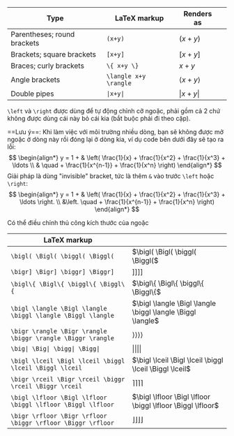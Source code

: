 | Type                        | LaTeX markup          | Renders as            |     |
| --------------------------- | --------------------- | --------------------- | --- |
| Parentheses; round brackets | `(x+y)`               | $(x+y)$               |     |
| Brackets; square brackets   | `[x+y]`               | $[x+y]$               |     |
| Braces; curly brackets      | `\{ x+y \}`           | ${x+y}$               |     |
| Angle brackets              | `\langle x+y \rangle` | $\langle x+y \rangle$ |     |
| Double pipes                | `\|x+y\|`             | $\|x+y\|$             |     |

`\left` và `\right` được dùng để tự động chỉnh cỡ ngoặc, phải gồm cả 2 chứ không được dùng cái này bỏ cái kia (bắt buộc phải đi theo cặp).

==Lưu ý==: Khi làm việc với môi trường nhiều dòng, bạn sẽ không được mở ngoặc ở dòng này rồi đóng lại ở dòng kia, ví dụ code bên dưới đây sẽ tạo ra lỗi:
$$
\begin{align*}
y  = 1 + & \left(  \frac{1}{x} + \frac{1}{x^2} + \frac{1}{x^3} + \ldots  \\
  & \quad  + \frac{1}{x^{n-1}} + \frac{1}{x^n} \right)
\end{align*}
$$Giải pháp là dùng "invisible" bracket, tức là thêm `&` vào trước `\left` hoặc `\right`:
$$
\begin{align*}
y  = 1 + & \left(  \frac{1}{x} + \frac{1}{x^2} + \frac{1}{x^3} + \ldots \right. \\
  &\left. \quad + \frac{1}{x^{n-1}} + \frac{1}{x^n} \right)
\end{align*}
$$

Có thể điều chỉnh thủ công kích thước của ngoặc

| LaTeX markup                                                |                                                             |
| ----------------------------------------------------------- | ----------------------------------------------------------- |
| `\bigl( \Bigl( \biggl( \Biggl(`                             | $\bigl( \Bigl( \biggl( \Biggl($                             |
| `\bigr] \Bigr] \biggr] \Biggr]`                             | $\bigr] \Bigr] \biggr] \Biggr]$                             |
| `\bigl\{ \Bigl\{ \biggl\{ \Biggl\{`                         | $\bigl\{ \Bigl\{ \biggl\{ \Biggl\{$                         |
| `\bigl \langle \Bigl \langle \biggl \langle \Biggl \langle` | $\bigl \langle \Bigl \langle \biggl \langle \Biggl \langle$ |
| `\bigr \rangle \Bigr \rangle \biggr \rangle \Biggr \rangle` | $\bigr \rangle \Bigr \rangle \biggr \rangle \Biggr \rangle$ |
| `\big\| \Big\| \bigg\| \Bigg\|`                             | $\big\| \Big\| \bigg\| \Bigg\|$                             |
| `\bigl \lceil \Bigl \lceil \biggl \lceil \Biggl \lceil`     | $\bigl \lceil \Bigl \lceil \biggl \lceil \Biggl \lceil$     |
| `\bigr \rceil \Bigr \rceil \biggr \rceil \Biggr \rceil`     | $\bigr \rceil \Bigr \rceil \biggr \rceil \Biggr \rceil$     |
| `\bigl \lfloor \Bigl \lfloor \biggl \lfloor \Biggl \lfloor` | $\bigl \lfloor \Bigl \lfloor \biggl \lfloor \Biggl \lfloor$ |
| `\bigr \rfloor \Bigr \rfloor \biggr \rfloor \Biggr \rfloor` | $\bigr \rfloor \Bigr \rfloor \biggr \rfloor \Biggr \rfloor$ |
